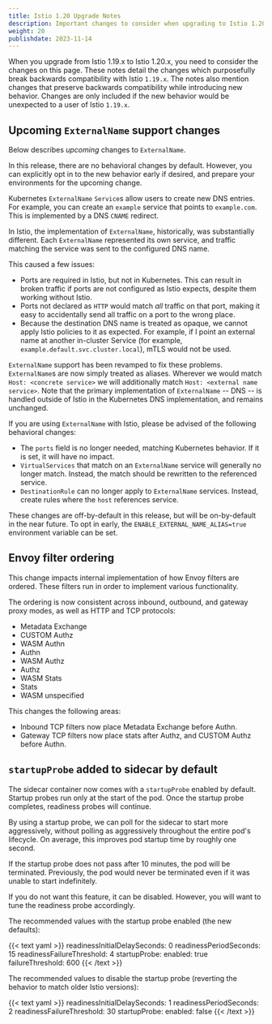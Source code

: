 ```yaml
---
title: Istio 1.20 Upgrade Notes
description: Important changes to consider when upgrading to Istio 1.20.
weight: 20
publishdate: 2023-11-14
---
```


When you upgrade from Istio 1.19.x to Istio 1.20.x, you need to consider the changes on this page.
These notes detail the changes which purposefully break backwards compatibility with Istio `1.19.x`.
The notes also mention changes that preserve backwards compatibility while introducing new behavior.
Changes are only included if the new behavior would be unexpected to a user of Istio `1.19.x`.

## Upcoming `ExternalName` support changes

Below describes *upcoming* changes to `ExternalName`.

In this release, there are no behavioral changes by default.
However, you can explicitly opt in to the new behavior early if desired, and prepare your environments for the upcoming
change.

Kubernetes `ExternalName` `Service`s allow users to create new DNS entries. For example, you can create an `example`
service
that points to `example.com`. This is implemented by a DNS `CNAME` redirect.

In Istio, the implementation of `ExternalName`, historically, was substantially different. Each `ExternalName`
represented its own
service, and traffic matching the service was sent to the configured DNS name.

This caused a few issues:

* Ports are required in Istio, but not in Kubernetes. This can result in broken traffic if ports are not configured as
  Istio expects, despite them working without Istio.
* Ports not declared as `HTTP` would match *all* traffic on that port, making it easy to accidentally send all traffic
  on a port to the wrong place.
* Because the destination DNS name is treated as opaque, we cannot apply Istio policies to it as expected. For example,
  if I point
  an external name at another in-cluster Service (for example, `example.default.svc.cluster.local`), mTLS would not be
  used.

`ExternalName` support has been revamped to fix these problems. `ExternalName`s are now simply treated as aliases.
Wherever we would match `Host: <concrete service>` we will additionally match `Host: <external name service>`.
Note that the primary implementation of `ExternalName` -- DNS -- is handled outside of Istio in the Kubernetes DNS
implementation, and remains unchanged.

If you are using `ExternalName` with Istio, please be advised of the following behavioral changes:

* The `ports` field is no longer needed, matching Kubernetes behavior. If it is set, it will have no impact.
* `VirtualServices` that match on an `ExternalName` service will generally no longer match. Instead, the match should be
  rewritten to the referenced service.
* `DestinationRule` can no longer apply to `ExternalName` services. Instead, create rules where the `host` references
  service.

These changes are off-by-default in this release, but will be on-by-default in the near future.
To opt in early, the `ENABLE_EXTERNAL_NAME_ALIAS=true` environment variable can be set.

## Envoy filter ordering

This change impacts internal implementation of how Envoy filters are ordered. These filters run in order to implement
various functionality.

The ordering is now consistent across inbound, outbound, and gateway proxy modes, as well as HTTP and TCP protocols:

* Metadata Exchange
* CUSTOM Authz
* WASM Authn
* Authn
* WASM Authz
* Authz
* WASM Stats
* Stats
* WASM unspecified

This changes the following areas:

* Inbound TCP filters now place Metadata Exchange before Authn.
* Gateway TCP filters now place stats after Authz, and CUSTOM Authz before Authn.

## `startupProbe` added to sidecar by default

The sidecar container now comes with a `startupProbe` enabled by default.
Startup probes run only at the start of the pod. Once the startup probe completes, readiness probes will continue.

By using a startup probe, we can poll for the sidecar to start more aggressively, without polling as aggressively
throughout the entire pod's lifecycle.
On average, this improves pod startup time by roughly one second.

If the startup probe does not pass after 10 minutes, the pod will be terminated.
Previously, the pod would never be terminated even if it was unable to start indefinitely.

If you do not want this feature, it can be disabled. However, you will want to tune the readiness probe accordingly.

The recommended values with the startup probe enabled (the new defaults):

{{< text yaml >}}
readinessInitialDelaySeconds: 0
readinessPeriodSeconds: 15
readinessFailureThreshold: 4
startupProbe:
  enabled: true
  failureThreshold: 600
{{< /text >}}

The recommended values to disable the startup probe (reverting the behavior to match older Istio versions):

{{< text yaml >}}
readinessInitialDelaySeconds: 1
readinessPeriodSeconds: 2
readinessFailureThreshold: 30
startupProbe:
  enabled: false
{{< /text >}}
